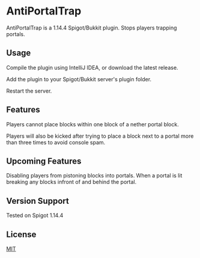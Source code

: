 # AntiPortalTrap
AntiPortalTrap is a 1.14.4 Spigot/Bukkit plugin.
Stops players trapping portals.

## Usage
Compile the plugin using IntelliJ IDEA, or download the latest release.

Add the plugin to your Spigot/Bukkit server's plugin folder.

Restart the server.

## Features

Players cannot place blocks within one block of a nether portal block.

Players will also be kicked after trying to place a block next to a portal more than three times to avoid console spam.

## Upcoming Features

Disabling players from pistoning blocks into portals. 
When a portal is lit breaking any blocks infront of and behind the portal.

##  Version Support
Tested on Spigot 1.14.4

## License
[MIT](https://choosealicense.com/licenses/mit/)
